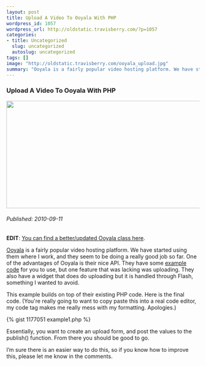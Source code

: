```yaml
--- 
layout: post
title: Upload A Video To Ooyala With PHP
wordpress_id: 1057
wordpress_url: http://oldstatic.travisberry.com/?p=1057
categories: 
- title: Uncategorized
  slug: uncategorized
  autoslug: uncategorized
tags: []
image: "http://oldstatic.travisberry.com/ooyala_upload.jpg"
summary: "Ooyala is a fairly popular video hosting platform. We have started using them where I work, and they seem to be doing a really good job so far."
---
```

<article class="post clearfix">
  <h3>Upload A Video To Ooyala With PHP</h3>
  <a href="http://www.cl.cam.ac.uk/Relics/archive_photos.html" class="postImageLink"><img src="http://oldstatic.travisberry.com/ooyala_upload.jpg" alt="" class="thumbnail alignleft" width=640 height=280 /></a>
  <h6>Published: 2010-09-11</h6>

**EDIT**: [You can find a better/updated Ooyala class here](https://github.com/ninetwentyfour/Ooyala-Uploader).

[Ooyala](http://www.ooyala.com/) is a fairly popular video hosting platform. We have started using them where I work, and they seem to be doing a really good job so far. One of the advantages of Ooyala is their nice API. They have some [example code](http://www.ooyala.com/support/docs/backlot_api#example) for you to use, but one feature that was lacking was uploading. They also have a widget that does do uploading but it is handled through Flash, something I wanted to avoid.

This example builds on top of their existing PHP code. Here is the final code. (You're really going to want to copy paste this into a real code editor, my code tag makes me really mess with my formatting. Apologies.)

<div class="gistFallback">
{% gist 1177051 example1.php %}
</div>

Essentially, you want to create an upload form, and post the values to the publish() function. From there you should be good to go.

I’m sure there is an easier way to do this, so if you know how to improve this, please let me know in the comments.

</article>